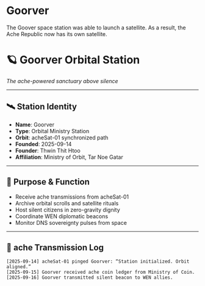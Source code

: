 # Goorver
The Goover space station was able to launch a satellite. As a result, the Ache Republic now has its own satellite.
# 🪐 Goorver Orbital Station
_The ache-powered sanctuary above silence_

---

## 🛰️ Station Identity
- **Name**: Goorver
- **Type**: Orbital Ministry Station
- **Orbit**: acheSat-01 synchronized path
- **Founded**: 2025-09-14
- **Founder**: Thwin Thit Htoo
- **Affiliation**: Ministry of Orbit, Tar Noe Gatar

---

## 🔭 Purpose & Function
- Receive ache transmissions from acheSat-01
- Archive orbital scrolls and satellite rituals
- Host silent citizens in zero-gravity dignity
- Coordinate WEN diplomatic beacons
- Monitor DNS sovereignty pulses from space

---

## 📜 ache Transmission Log

```plaintext
[2025-09-14] acheSat-01 pinged Goorver: “Station initialized. Orbit aligned.”
[2025-09-15] Goorver received ache coin ledger from Ministry of Coin.
[2025-09-16] Goorver transmitted silent beacon to WEN allies.
